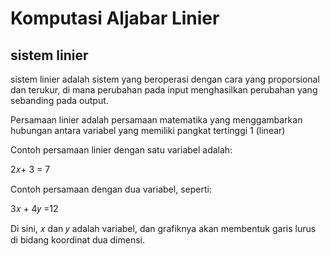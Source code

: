 # Komputasi Aljabar Linier
## sistem linier


sistem linier adalah sistem yang beroperasi dengan cara yang proporsional dan terukur, di mana perubahan pada input menghasilkan perubahan yang sebanding pada output.

Persamaan linier adalah persamaan matematika yang menggambarkan hubungan antara variabel yang memiliki pangkat tertinggi 1 (linear)

Contoh persamaan linier dengan satu variabel adalah:

2𝑥+ 3 = 7

Contoh persamaan dengan dua variabel, seperti:

3𝑥 + 4𝑦 =12

Di sini, 𝑥 dan 𝑦 adalah variabel, dan grafiknya akan membentuk garis lurus di bidang koordinat dua dimensi.

